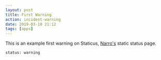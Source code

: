 ```yaml
---
layout: post
title: First Warning
action: incident-warning
date: 2019-03-10 21:12
tags: [apps]
---
```


This is an example first warning on Staticus, [Narro's](//narro.co) static status page.

```
status: warning
```

